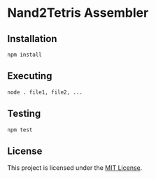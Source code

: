 # Nand2Tetris Assembler

## Installation
`npm install`

## Executing
`node . file1, file2, ...`

## Testing
`npm test`

## License
This project is licensed under the [MIT License](LICENSE).
